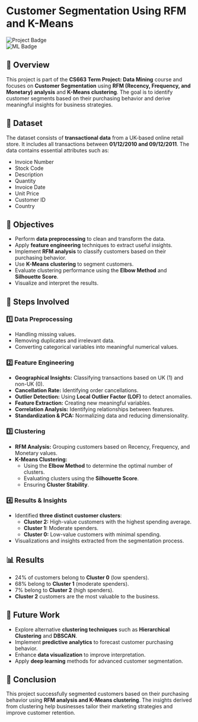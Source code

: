 # Customer Segmentation Using RFM and K-Means

![Project Badge](https://img.shields.io/badge/Status-Completed-green)   
![ML Badge](https://img.shields.io/badge/Machine%20Learning-Python-orange)

## 📌 Overview
This project is part of the **CS663 Term Project: Data Mining** course and focuses on **Customer Segmentation** using **RFM (Recency, Frequency, and Monetary) analysis** and **K-Means clustering**. The goal is to identify customer segments based on their purchasing behavior and derive meaningful insights for business strategies.

## 📂 Dataset
The dataset consists of **transactional data** from a UK-based online retail store. It includes all transactions between **01/12/2010 and 09/12/2011**. The data contains essential attributes such as:
- Invoice Number
- Stock Code
- Description
- Quantity
- Invoice Date
- Unit Price
- Customer ID
- Country

## 🎯 Objectives
- Perform **data preprocessing** to clean and transform the data.
- Apply **feature engineering** techniques to extract useful insights.
- Implement **RFM analysis** to classify customers based on their purchasing behavior.
- Use **K-Means clustering** to segment customers.
- Evaluate clustering performance using the **Elbow Method** and **Silhouette Score**.
- Visualize and interpret the results.

## 🔧 Steps Involved

### 1️⃣ Data Preprocessing
- Handling missing values.
- Removing duplicates and irrelevant data.
- Converting categorical variables into meaningful numerical values.

### 2️⃣ Feature Engineering
- **Geographical Insights:** Classifying transactions based on UK (1) and non-UK (0).
- **Cancellation Rate:** Identifying order cancellations.
- **Outlier Detection:** Using **Local Outlier Factor (LOF)** to detect anomalies.
- **Feature Extraction:** Creating new meaningful variables.
- **Correlation Analysis:** Identifying relationships between features.
- **Standardization & PCA:** Normalizing data and reducing dimensionality.

### 3️⃣ Clustering
- **RFM Analysis:** Grouping customers based on Recency, Frequency, and Monetary values.
- **K-Means Clustering:**
  - Using the **Elbow Method** to determine the optimal number of clusters.
  - Evaluating clusters using the **Silhouette Score**.
  - Ensuring **Cluster Stability**.

### 4️⃣ Results & Insights
- Identified **three distinct customer clusters**:
  - **Cluster 2:** High-value customers with the highest spending average.
  - **Cluster 1:** Moderate spenders.
  - **Cluster 0:** Low-value customers with minimal spending.
- Visualizations and insights extracted from the segmentation process.

## 📊 Results
- 24% of customers belong to **Cluster 0** (low spenders).
- 68% belong to **Cluster 1** (moderate spenders).
- 7% belong to **Cluster 2** (high spenders).
- **Cluster 2** customers are the most valuable to the business.

## 🚀 Future Work
- Explore alternative **clustering techniques** such as **Hierarchical Clustering** and **DBSCAN**.
- Implement **predictive analytics** to forecast customer purchasing behavior.
- Enhance **data visualization** to improve interpretation.
- Apply **deep learning** methods for advanced customer segmentation.

## 📜 Conclusion
This project successfully segmented customers based on their purchasing behavior using **RFM analysis and K-Means clustering**. The insights derived from clustering help businesses tailor their marketing strategies and improve customer retention.

